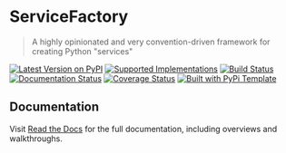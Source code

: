 # ServiceFactory

> A highly opinionated and very convention-driven framework for creating Python "services"

[![Latest Version on PyPI](https://img.shields.io/pypi/v/servicefactory.svg)](https://pypi.python.org/pypi/servicefactory/)
[![Supported Implementations](https://img.shields.io/pypi/pyversions/servicefactory.svg)](https://pypi.python.org/pypi/servicefactory/)
[![Build Status](https://secure.travis-ci.org/christophevg/py-servicefactory.svg?branch=master)](http://travis-ci.org/christophevg/py-servicefactory)
[![Documentation Status](https://readthedocs.org/projects/servicefactory/badge/?version=latest)](https://servicefactory.readthedocs.io/en/latest/?badge=latest)
[![Coverage Status](https://coveralls.io/repos/github/christophevg/servicefactory/badge.svg?branch=master)](https://coveralls.io/github/christophevg/servicefactory?branch=master)
[![Built with PyPi Template](https://img.shields.io/badge/PyPi_Template-v0.0.6-blue.svg)](https://github.com/christophevg/pypi-template)

## Documentation

Visit [Read the Docs](https://servicefactory.readthedocs.org) for the full documentation, including overviews and walkthroughs.
